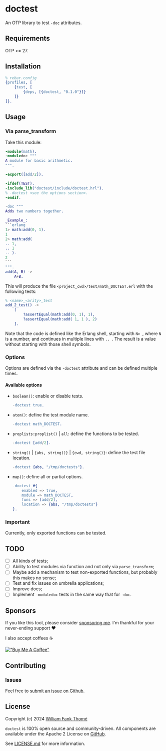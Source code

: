 # doctest

An OTP library to test `-doc` attributes.

## Requirements

OTP >= 27.

## Installation

```erlang
% rebar.config
{profiles, [
    {test, [
        {deps, [{doctest, "0.1.0"}]}
    ]}
]}.
```

## Usage

### Via parse_transform

Take this module:

````erlang
-module(math).
-moduledoc """
A module for basic arithmetic.
""".

-export([add/2]).

-ifdef(TEST).
-include_lib("doctest/include/doctest.hrl").
% -doctest <see the options section>.
-endif.

-doc """
Adds two numbers together.

_Example_:
```erlang
1> math:add(0, 1).
1
2> math:add(
.. 1,
.. 1
.. ).
2
```
""".
add(A, B) ->
    A+B.
````

This will produce the file `<project_cwd>/test/math_DOCTEST.erl` with
the following tests:
```erlang
% <name>_<arity>_test
add_2_test() ->
    [
        ?assertEqual(math:add(0, 1), 1),
        ?assertEqual(math:add( 1, 1 ), 2)
    ].
```

Note that the code is defined like the Erlang shell, starting with `N> `, where `N` is a number,
and continues in multiple lines with `.. `. The result is a value without
starting with those shell symbols.

### Options

Options are defined via the `-doctest` attribute and can be defined multiple times.

#### Available options

- `boolean()`: enable or disable tests.
  ```erlang
  -doctest true.
  ```
- `atom()`: define the test module name.
  ```erlang
  -doctest math_DOCTEST.
  ```
- `proplists:proplist()` | `all`: define the functions to be tested.
  ```erlang
  -doctest [add/2].
  ```
- `string()` | `{abs, string()}` | `{cwd, string()}`: define the test file location.
  ```erlang
  -doctest {abs, "/tmp/doctests"}.
  ```
- `map()`: define all or partial options.
  ```erlang
  -doctest #{
      enabled => true,
      module => math_DOCTEST,
      funs => [add/2],
      location => {abs, "/tmp/doctests"}
  }.
  ```

### Important

Currently, only exported functions can be tested.

## TODO

- [ ] All kinds of tests;
- [ ] Ability to test modules via function and not only via `parse_transform`;
- [ ] Maybe add a mechanism to test non-exported functions, but probably this
makes no sense;
- [ ] Test and fix issues on umbrella applications;
- [ ] Improve docs;
- [ ] Implement `-moduledoc` tests in the same way that for `-doc`.

## Sponsors

If you like this tool, please consider [sponsoring me](https://github.com/sponsors/williamthome).
I'm thankful for your never-ending support :heart:

I also accept coffees :coffee:

[!["Buy Me A Coffee"](https://www.buymeacoffee.com/assets/img/custom_images/orange_img.png)](https://www.buymeacoffee.com/williamthome)

## Contributing

### Issues

Feel free to [submit an issue on Github](https://github.com/williamthome/doctest/issues/new).

## License

Copyright (c) 2024 [William Fank Thomé](https://github.com/williamthome)

`doctest` is 100% open source and community-driven. All components are available under the Apache 2 License on [GitHub](https://github.com/williamthome/doctest).

See [LICENSE.md](LICENSE.md) for more information.
